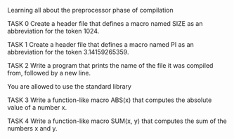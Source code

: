 Learning all about the preprocessor phase of compilation

TASK 0 Create a header file that defines a macro named SIZE as an abbreviation for the token 1024.

TASK 1 Create a header file that defines a macro named PI as an abbreviation for the token 3.14159265359.

TASK 2 Write a program that prints the name of the file it was compiled from, followed by a new line.

You are allowed to use the standard library

TASK 3 Write a function-like macro ABS(x) that computes the absolute value of a number x.

TASK 4 Write a function-like macro SUM(x, y) that computes the sum of the numbers x and y.
